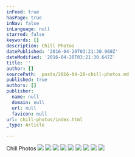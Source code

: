 ```yaml
---
inFeed: true
hasPage: true
inNav: false
inLanguage: null
starred: false
keywords: []
description: Chill Photos
datePublished: '2016-04-20T03:21:30.960Z'
dateModified: '2016-04-20T03:21:30.647Z'
title: ''
author: []
sourcePath: _posts/2016-04-20-chill-photos.md
published: true
authors: []
publisher:
  name: null
  domain: null
  url: null
  favicon: null
url: chill-photos/index.html
_type: Article

---
```

Chill Photos
![](https://the-grid-user-content.s3-us-west-2.amazonaws.com/fbc217b3-fefe-44f6-902b-53d8c1cd25bd.jpg)
![](https://the-grid-user-content.s3-us-west-2.amazonaws.com/ebe805bb-2330-4735-afc5-436437cbb4fb.jpg)
![](https://the-grid-user-content.s3-us-west-2.amazonaws.com/159ee615-6b9a-4d25-bd6d-08319fe4ce1e.jpg)
![](https://the-grid-user-content.s3-us-west-2.amazonaws.com/9c643427-c5e8-4d41-9db6-ac0bed54fb86.jpg)
![](https://the-grid-user-content.s3-us-west-2.amazonaws.com/d5e29ce0-9652-48c1-91eb-310373140235.jpg)
![](https://the-grid-user-content.s3-us-west-2.amazonaws.com/2c160716-e503-4f72-b796-094f79c31c95.jpg)
![](https://the-grid-user-content.s3-us-west-2.amazonaws.com/b054ae98-5bd5-4778-801f-b390f0b3bee4.jpg)
![](https://the-grid-user-content.s3-us-west-2.amazonaws.com/cf81240d-fe5b-441d-861e-ff317d271819.jpg)
![](https://the-grid-user-content.s3-us-west-2.amazonaws.com/b5b46747-6fed-428e-9440-98dbed1d7517.jpg)